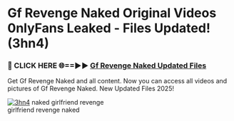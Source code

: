 # Gf Revenge Naked Original Videos 0nlyFans Leaked - Files Updated! (3hn4)

<h3>🔴 CLICK HERE 🌐==►► <a href="https://tinyurl.com/up5wt9bj" rel="nofollow">Gf Revenge Naked Updated Files</a></h3>

Get Gf Revenge Naked and all content. Now you can access all videos and pictures of Gf Revenge Naked. New Updated Files 2025!

[![3hn4](https://i.imgur.com/ABiUzMV.gif)](https://tinyurl.com/up5wt9bj)
naked girlfriend revenge<br>
girlfriend revenge naked
